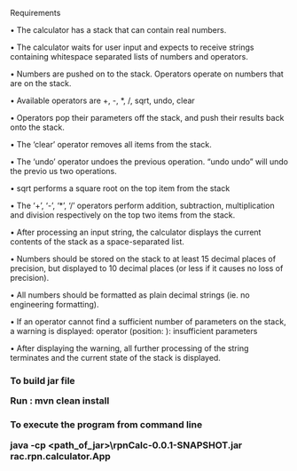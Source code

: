 Requirements


•  The calculator has a stack that can contain real numbers.

• The calculator waits for user input and expects to receive strings containing whitespace separated lists of numbers and operators.

• Numbers are pushed on to the stack. Operators operate on numbers that are on the stack.

• Available operators are +, -, *, /, sqrt, undo, clear

• Operators pop their parameters off the stack, and push their results back onto the stack.

• The ‘clear’ operator removes all items from the stack.

• The ‘undo’ operator undoes the previous operation. “undo undo” will undo the previo us two operations.

• sqrt performs a square root on the top item from the stack

• The ‘+’, ‘-’, ‘*’, ‘/’ operators perform addition, subtraction, multiplication and division respectively on the top two items from the
   stack.
   
• After processing an input string, the calculator displays the current contents of the stack as a space-separated list.

• Numbers should be stored on the stack to at least 15 decimal places of precision, but displayed to 10 decimal places (or less if it causes no loss of precision).

• All numbers should be formatted as plain decimal strings (ie. no engineering formatting).

• If an operator cannot find a sufficient number of parameters on the stack, a warning is displayed:
operator <operator> (position: <pos>): insufficient parameters
  
• After displaying the warning, all further processing of the string terminates and the current state of the stack is displayed.
  
<h3> To build jar file

Run : mvn clean install
  
<h3>To execute the program from command line 

java -cp <path_of_jar>\rpnCalc-0.0.1-SNAPSHOT.jar  rac.rpn.calculator.App

